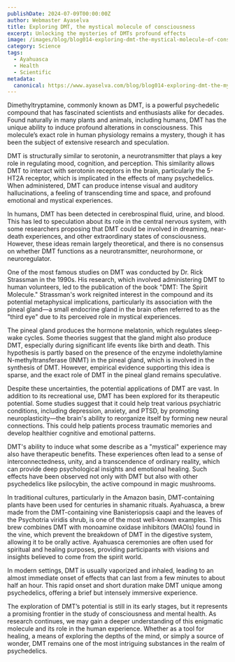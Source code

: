 ```yaml
---
publishDate: 2024-07-09T00:00:00Z
author: Webmaster Ayaselva
title: Exploring DMT, the mystical molecule of consciousness
excerpt: Unlocking the mysteries of DMTs profound effects
image: /images/blog/blog014-exploring-dmt-the-mystical-molecule-of-consciousness.jpg
category: Science
tags:
  - Ayahuasca
  - Health
  - Scientific
metadata:
  canonical: https://www.ayaselva.com/blog/blog014-exploring-dmt-the-mystical-molecule-of-consciousness
---
```


Dimethyltryptamine, commonly known as DMT, is a powerful psychedelic compound that has fascinated scientists and enthusiasts alike for decades. Found naturally in many plants and animals, including humans, DMT has the unique ability to induce profound alterations in consciousness. This molecule’s exact role in human physiology remains a mystery, though it has been the subject of extensive research and speculation.

DMT is structurally similar to serotonin, a neurotransmitter that plays a key role in regulating mood, cognition, and perception. This similarity allows DMT to interact with serotonin receptors in the brain, particularly the 5-HT2A receptor, which is implicated in the effects of many psychedelics. When administered, DMT can produce intense visual and auditory hallucinations, a feeling of transcending time and space, and profound emotional and mystical experiences.

In humans, DMT has been detected in cerebrospinal fluid, urine, and blood. This has led to speculation about its role in the central nervous system, with some researchers proposing that DMT could be involved in dreaming, near-death experiences, and other extraordinary states of consciousness. However, these ideas remain largely theoretical, and there is no consensus on whether DMT functions as a neurotransmitter, neurohormone, or neuroregulator.

One of the most famous studies on DMT was conducted by Dr. Rick Strassman in the 1990s. His research, which involved administering DMT to human volunteers, led to the publication of the book "DMT: The Spirit Molecule." Strassman's work reignited interest in the compound and its potential metaphysical implications, particularly its association with the pineal gland—a small endocrine gland in the brain often referred to as the "third eye" due to its perceived role in mystical experiences.

The pineal gland produces the hormone melatonin, which regulates sleep-wake cycles. Some theories suggest that the gland might also produce DMT, especially during significant life events like birth and death. This hypothesis is partly based on the presence of the enzyme indolethylamine N-methyltransferase (INMT) in the pineal gland, which is involved in the synthesis of DMT. However, empirical evidence supporting this idea is sparse, and the exact role of DMT in the pineal gland remains speculative.

Despite these uncertainties, the potential applications of DMT are vast. In addition to its recreational use, DMT has been explored for its therapeutic potential. Some studies suggest that it could help treat various psychiatric conditions, including depression, anxiety, and PTSD, by promoting neuroplasticity—the brain's ability to reorganize itself by forming new neural connections. This could help patients process traumatic memories and develop healthier cognitive and emotional patterns.

DMT's ability to induce what some describe as a "mystical" experience may also have therapeutic benefits. These experiences often lead to a sense of interconnectedness, unity, and a transcendence of ordinary reality, which can provide deep psychological insights and emotional healing. Such effects have been observed not only with DMT but also with other psychedelics like psilocybin, the active compound in magic mushrooms.

In traditional cultures, particularly in the Amazon basin, DMT-containing plants have been used for centuries in shamanic rituals. Ayahuasca, a brew made from the DMT-containing vine Banisteriopsis caapi and the leaves of the Psychotria viridis shrub, is one of the most well-known examples. This brew combines DMT with monoamine oxidase inhibitors (MAOIs) found in the vine, which prevent the breakdown of DMT in the digestive system, allowing it to be orally active. Ayahuasca ceremonies are often used for spiritual and healing purposes, providing participants with visions and insights believed to come from the spirit world.

In modern settings, DMT is usually vaporized and inhaled, leading to an almost immediate onset of effects that can last from a few minutes to about half an hour. This rapid onset and short duration make DMT unique among psychedelics, offering a brief but intensely immersive experience.

The exploration of DMT’s potential is still in its early stages, but it represents a promising frontier in the study of consciousness and mental health. As research continues, we may gain a deeper understanding of this enigmatic molecule and its role in the human experience. Whether as a tool for healing, a means of exploring the depths of the mind, or simply a source of wonder, DMT remains one of the most intriguing substances in the realm of psychedelics.

